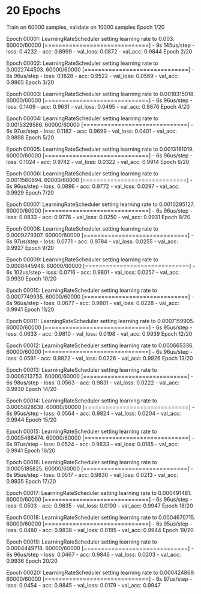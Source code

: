 # 20 Epochs


Train on 60000 samples, validate on 10000 samples
Epoch 1/20

Epoch 00001: LearningRateScheduler setting learning rate to 0.003.
60000/60000 [==============================] - 9s 145us/step - loss: 0.4232 - acc: 0.8999 - val_loss: 0.0872 - val_acc: 0.9844
Epoch 2/20

Epoch 00002: LearningRateScheduler setting learning rate to 0.0022744503.
60000/60000 [==============================] - 6s 96us/step - loss: 0.1828 - acc: 0.9522 - val_loss: 0.0569 - val_acc: 0.9865
Epoch 3/20

Epoch 00003: LearningRateScheduler setting learning rate to 0.0018315018.
60000/60000 [==============================] - 6s 96us/step - loss: 0.1409 - acc: 0.9631 - val_loss: 0.0495 - val_acc: 0.9876
Epoch 4/20

Epoch 00004: LearningRateScheduler setting learning rate to 0.0015329586.
60000/60000 [==============================] - 6s 97us/step - loss: 0.1182 - acc: 0.9699 - val_loss: 0.0401 - val_acc: 0.9898
Epoch 5/20

Epoch 00005: LearningRateScheduler setting learning rate to 0.0013181019.
60000/60000 [==============================] - 6s 96us/step - loss: 0.1024 - acc: 0.9742 - val_loss: 0.0322 - val_acc: 0.9914
Epoch 6/20

Epoch 00006: LearningRateScheduler setting learning rate to 0.0011560694.
60000/60000 [==============================] - 6s 96us/step - loss: 0.0896 - acc: 0.9772 - val_loss: 0.0297 - val_acc: 0.9929
Epoch 7/20

Epoch 00007: LearningRateScheduler setting learning rate to 0.0010295127.
60000/60000 [==============================] - 6s 96us/step - loss: 0.0833 - acc: 0.9776 - val_loss: 0.0250 - val_acc: 0.9931
Epoch 8/20

Epoch 00008: LearningRateScheduler setting learning rate to 0.0009279307.
60000/60000 [==============================] - 6s 97us/step - loss: 0.0771 - acc: 0.9784 - val_loss: 0.0255 - val_acc: 0.9927
Epoch 9/20

Epoch 00009: LearningRateScheduler setting learning rate to 0.0008445946.
60000/60000 [==============================] - 6s 102us/step - loss: 0.0716 - acc: 0.9801 - val_loss: 0.0257 - val_acc: 0.9930
Epoch 10/20

Epoch 00010: LearningRateScheduler setting learning rate to 0.0007749935.
60000/60000 [==============================] - 6s 96us/step - loss: 0.0677 - acc: 0.9801 - val_loss: 0.0228 - val_acc: 0.9941
Epoch 11/20

Epoch 00011: LearningRateScheduler setting learning rate to 0.0007159905.
60000/60000 [==============================] - 6s 95us/step - loss: 0.0633 - acc: 0.9810 - val_loss: 0.0198 - val_acc: 0.9939
Epoch 12/20

Epoch 00012: LearningRateScheduler setting learning rate to 0.000665336.
60000/60000 [==============================] - 6s 96us/step - loss: 0.0591 - acc: 0.9822 - val_loss: 0.0226 - val_acc: 0.9926
Epoch 13/20

Epoch 00013: LearningRateScheduler setting learning rate to 0.0006213753.
60000/60000 [==============================] - 6s 98us/step - loss: 0.0563 - acc: 0.9831 - val_loss: 0.0222 - val_acc: 0.9930
Epoch 14/20

Epoch 00014: LearningRateScheduler setting learning rate to 0.0005828638.
60000/60000 [==============================] - 6s 95us/step - loss: 0.0564 - acc: 0.9824 - val_loss: 0.0204 - val_acc: 0.9944
Epoch 15/20

Epoch 00015: LearningRateScheduler setting learning rate to 0.0005488474.
60000/60000 [==============================] - 6s 97us/step - loss: 0.0524 - acc: 0.9833 - val_loss: 0.0185 - val_acc: 0.9941
Epoch 16/20

Epoch 00016: LearningRateScheduler setting learning rate to 0.0005185825.
60000/60000 [==============================] - 6s 95us/step - loss: 0.0517 - acc: 0.9830 - val_loss: 0.0213 - val_acc: 0.9935
Epoch 17/20

Epoch 00017: LearningRateScheduler setting learning rate to 0.000491481.
60000/60000 [==============================] - 6s 96us/step - loss: 0.0503 - acc: 0.9835 - val_loss: 0.0190 - val_acc: 0.9947
Epoch 18/20

Epoch 00018: LearningRateScheduler setting learning rate to 0.0004670715.
60000/60000 [==============================] - 6s 95us/step - loss: 0.0480 - acc: 0.9838 - val_loss: 0.0195 - val_acc: 0.9944
Epoch 19/20

Epoch 00019: LearningRateScheduler setting learning rate to 0.0004449718.
60000/60000 [==============================] - 6s 96us/step - loss: 0.0467 - acc: 0.9846 - val_loss: 0.0203 - val_acc: 0.9936
Epoch 20/20

Epoch 00020: LearningRateScheduler setting learning rate to 0.000424869.
60000/60000 [==============================] - 6s 97us/step - loss: 0.0454 - acc: 0.9845 - val_loss: 0.0179 - val_acc: 0.9947
